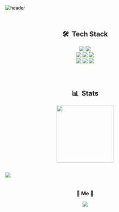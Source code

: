 ![header](https://capsule-render.vercel.app/api?type=waving&color=0:282A35,50:F67280,100:CE6B87&fontColor=FFFFFF&height=150&section=header&text=Yuna%20Go&fontSize=70)
  
<br>

<h2 align="center">🛠 &nbsp;Tech Stack </h2>
<p align="center">
<img src="https://img.shields.io/badge/JAVA-007396?style=flat-square&logo=java&logoColor=white">&nbsp;<img src="https://img.shields.io/badge/Python-3776AB?style=flat-square&logo=Python&logoColor=white"/><br>
<img src="https://img.shields.io/badge/Spring Boot-6DB33F?style=flat-square&logo=Spring Boot&logoColor=white">
<img src="https://img.shields.io/badge/Node.js-339933?style=flat-square&logo=Node.js&logoColor=white"/>
<img src="https://img.shields.io/badge/MySQL-4479A1?style=flat-square&logo=MYSQL&logoColor=white"/><br> 
<img src="https://img.shields.io/badge/Git-F05032?style=flat-square&logo=Git&logoColor=white"/>&nbsp;<img src="https://img.shields.io/badge/GitHub-181717?style=flat-square&logo=Github&logoColor=white"/>&nbsp;<img src="https://img.shields.io/badge/Notion-000000?style=flat-square&logo=Notion&logoColor=white"/>
</p>
<br><br> 


<h2 align="center">📊 &nbsp;Stats</h2>
<p align="center">
<img align="center" src="http://mazassumnida.wtf/api/v2/generate_badge?boj=ggyn" height=180>
</p><br>
<img align="center" src="https://github-readme-stats.vercel.app/api?username=goyuna&hide=contribs,prs&show_icons=true&theme=dracula">
<br><br>

<h3 align="center"> 🐥 Me 🐥 </h3>
<p align="center">
<a href="https://velog.io/@yu_na"><img src="https://img.shields.io/badge/Tech%20Blog-11B48A?style=flat-square&logo=Vimeo&logoColor=white&link=https://velog.io/@yu_na"/></a>
</p>
